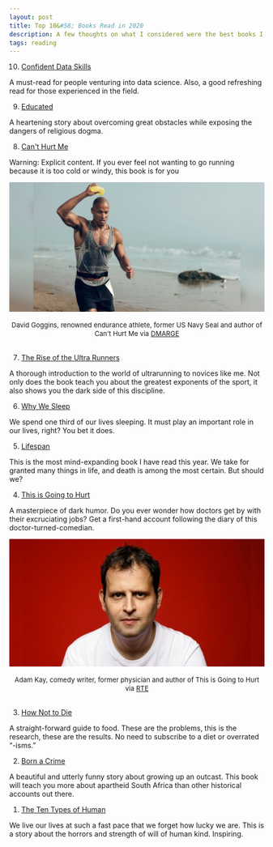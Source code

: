 ```yaml
---
layout: post
title: Top 10&#58; Books Read in 2020
description: A few thoughts on what I considered were the best books I read/listened to in 2020.
tags: reading
---
```



<ol start="10">
  <li> <a href="https://www.goodreads.com/book/show/34951858-confident-data-skills?ac=1&from_search=true&qid=ZYO9xOziWH&rank=1">Confident Data Skills</a></li>
</ol>

A must-read for people venturing into data science. Also, a good refreshing read for those experienced in the field.  

<ol start="9">
  <li> <a href="https://www.goodreads.com/book/show/35133922-educated?ac=1&from_search=true&qid=Nh6Wt9CGfg&rank=1">Educated</a></li>
</ol>

A heartening story about overcoming great obstacles while exposing the dangers of religious dogma.  

<ol start="8">
  <li> <a href="https://www.goodreads.com/book/show/41721428-can-t-hurt-me?ac=1&from_search=true&qid=gHsDu04uWY&rank=1s">Can't Hurt Me</a></li>
</ol>

Warning: Explicit content. If you ever feel not wanting to go running because it is too cold or windy, this book is for you

![](/asset/screenshot/2020-12-18-top-10-books-2020-img01.jpg)

<font size="-1"><center><span>David Goggins, renowned endurance athlete, former US Navy Seal and author of Can't Hurt Me via <a href="https://www.dmarge.com/2019/09/david-goggins-latest-workout.html">DMARGE</a></span></center></font>
<br>

<ol start="7">
  <li> <a href="https://www.goodreads.com/book/show/41817453-the-rise-of-the-ultra-runners?ac=1&from_search=true&qid=VLO7JOmseL&rank=1">The Rise of the Ultra Runners</a></li>
</ol>

A thorough introduction to the world of ultrarunning to novices like me. Not only does the book teach you about the greatest exponents of the sport, it also shows you the dark side of this discipline.  

<ol start="6">
  <li> <a href="https://www.goodreads.com/book/show/34466963-why-we-sleep?ac=1&from_search=true&qid=jO5WclDjYq&rank=1">Why We Sleep</a></li>
</ol>

We spend one third of our lives sleeping. It must play an important role in our lives, right? You bet it does. 

<ol start="5">
  <li> <a href="https://www.goodreads.com/book/show/43723901-lifespan?ac=1&from_search=true&qid=DlLOzHZSEe&rank=1">Lifespan</a></li>
</ol>

This is the most mind-expanding book I have read this year. We take for granted many things in life, and death is among the most certain. But should we? 

<ol start="4">
  <li> <a href="https://www.goodreads.com/book/show/35510008-this-is-going-to-hurt?ac=1&from_search=true&qid=RsCwdvyWRC&rank=1">This is Going to Hurt</a></li>
</ol>

A masterpiece of dark humor. Do you ever wonder how doctors get by with their excruciating jobs? Get a first-hand account following the diary of this doctor-turned-comedian. 

![](/asset/screenshot/2020-12-18-top-10-books-2020-img02.jpg)

<font size="-1"><center><span>Adam Kay, comedy writer, former physician and author of This is Going to Hurt via <a href="https://www.rte.ie/lifestyle/living/2019/1029/1087270-adam-kay-a-lot-of-doctors-turn-to-alcohol/">RTE</a></span></center></font>
<br>

<ol start="3">
  <li> <a href="https://www.goodreads.com/book/show/25663961-how-not-to-die?ac=1&from_search=true&qid=38PcxahqoY&rank=1">How Not to Die</a></li>
</ol>

A straight-forward guide to food. These are the problems, this is the research, these are the results. No need to subscribe to a diet or overrated “-isms.”   

<ol start="2">
  <li> <a href="https://www.goodreads.com/book/show/29780253-born-a-crime?ac=1&from_search=true&qid=Wj9JtMRfnH&rank=1">Born a Crime</a></li>
</ol>

A beautiful and utterly funny story about growing up an outcast. This book will teach you more about apartheid South Africa than other historical accounts out there. 

<ol start="1">
  <li> <a href="https://www.goodreads.com/book/show/40920818-the-ten-types-of-human?ac=1&from_search=true&qid=vIEDmysnKX&rank=1">The Ten Types of Human</a></li>
</ol>

We live our lives at such a fast pace that we forget how lucky we are. This is a story about the horrors and strength of will of human kind. Inspiring. 



